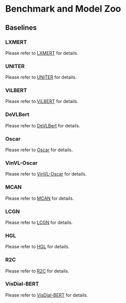 # Benchmark and Model Zoo

## Baselines

### LXMERT

Please refer to [LXMERT](https://github.com/inspur-hsslab/iMIX/tree/master/configs/lxmert) for details.

### UNITER

Please refer to [UNITER](https://github.com/inspur-hsslab/iMIX/tree/master/configs/uniter) for details.

### ViLBERT

Please refer to [ViLBERT](https://github.com/inspur-hsslab/iMIX/tree/master/configs/vilbert) for details.

### DeVLBert

Please refer to [DeVLBert](https://github.com/inspur-hsslab/iMIX/tree/master/configs/devlbert) for details.

### Oscar

Please refer to [Oscar](https://github.com/inspur-hsslab/iMIX/tree/master/configs/oscar) for details.

### VinVL-Oscar

Please refer to [VinVL-Oscar](https://github.com/inspur-hsslab/iMIX/tree/master/configs/vinvl) for details.

### MCAN

Please refer to [MCAN](https://github.com/inspur-hsslab/iMIX/tree/master/configs/mcan) for details.

### LCGN

Please refer to [LCGN](https://github.com/inspur-hsslab/iMIX/tree/master/configs/lcgn) for details.

### HGL

Please refer to [HGL](https://github.com/inspur-hsslab/iMIX/tree/master/configs/hgl) for details.

### R2C

Please refer to [R2C](https://github.com/inspur-hsslab/iMIX/tree/master/configs/r2c) for details.

### VisDial-BERT

Please refer to [VisDial-BERT](https://github.com/inspur-hsslab/iMIX/tree/master/configs/visual_dialog_bert) for details.
